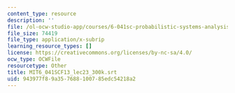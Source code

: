 ```yaml
---
content_type: resource
description: ''
file: /ol-ocw-studio-app/courses/6-041sc-probabilistic-systems-analysis-and-applied-probability-fall-2013/943977f89a357688100785edc54218a2_MIT6_041SCF13_lec23_300k.srt
file_size: 74419
file_type: application/x-subrip
learning_resource_types: []
license: https://creativecommons.org/licenses/by-nc-sa/4.0/
ocw_type: OCWFile
resourcetype: Other
title: MIT6_041SCF13_lec23_300k.srt
uid: 943977f8-9a35-7688-1007-85edc54218a2
---
```

